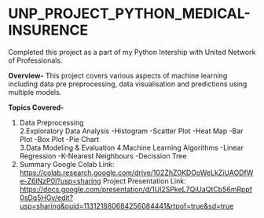 # UNP_PROJECT_PYTHON_MEDICAL-INSURENCE
Completed this project as a part of my Python Intership with United Network of Professionals.

**Overview-** This project covers various aspects of machine learning including data pre preprocessing, data visualisation and predictions using multiple models. 

**Topics Covered-**
1. Data Preprocessing                       
2.Exploratory Data Analysis
-Histogram
-Scatter Plot
-Heat Map
-Bar Plot
-Box Plot
-Pie Chart         
3.Data Modeling & Evaluation
4.Machine Learning Algorithms
-Linear Regression
-K-Nearest Neighbours
-Decission Tree
5. Summary
Google Colab Link: https://colab.research.google.com/drive/102ZhZ0KDOoWeLkZiUAODfWe-Z6lNzP0I?usp=sharing
Project Presentation Link: https://docs.google.com/presentation/d/1Ul2SPkeL7QiUaQtCb56mRppf0sDq5HGv/edit?usp=sharing&ouid=113121880684256084441&rtpof=true&sd=true
